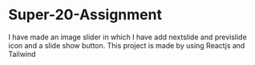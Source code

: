 # Super-20-Assignment

I have made an image slider in which I have add nextslide and previslide icon and a slide show button.
This project is made by using Reactjs and Tailwind 

